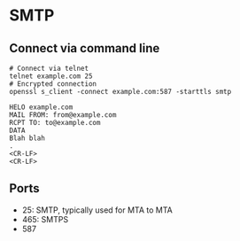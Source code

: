 # SMTP
Connect via command line
------------------------

	# Connect via telnet
	telnet example.com 25
	# Encrypted connection
	openssl s_client -connect example.com:587 -starttls smtp

	HELO example.com
	MAIL FROM: from@example.com
	RCPT TO: to@example.com
	DATA
	Blah blah
	.
	<CR-LF>
	<CR-LF>

Ports
-----


* 25: SMTP, typically used for MTA to MTA
* 465: SMTPS
* 587


